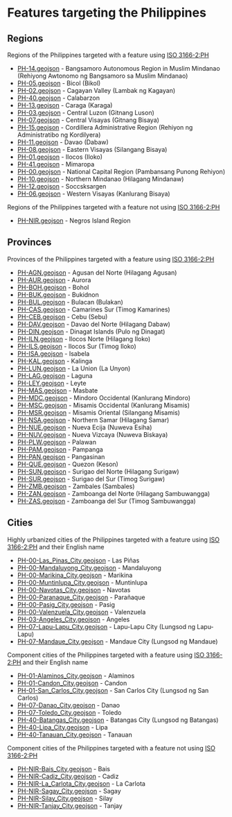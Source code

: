 # Features targeting the Philippines

## Regions
Regions of the Philippines targeted with a feature using [ISO 3166-2:PH](https://en.wikipedia.org/wiki/ISO_3166-2:PH)
- [PH-14.geojson](https://location-conflation.com/?locationSet=%7B%22include%22%3A%5B%22ph-14.geojson%22%5D%7D&referrer=nsi) - Bangsamoro Autonomous Region in Muslim Mindanao (Rehiyong Awtonomo ng Bangsamoro sa Muslim Mindanao)
- [PH-05.geojson](https://location-conflation.com/?locationSet=%7B%22include%22%3A%5B%22ph-05.geojson%22%5D%7D&referrer=nsi) - Bicol (Bikol)
- [PH-02.geojson](https://location-conflation.com/?locationSet=%7B%22include%22%3A%5B%22ph-02.geojson%22%5D%7D&referrer=nsi) - Cagayan Valley (Lambak ng Kagayan)
- [PH-40.geojson](https://location-conflation.com/?locationSet=%7B%22include%22%3A%5B%22ph-40.geojson%22%5D%7D&referrer=nsi) - Calabarzon
- [PH-13.geojson](https://location-conflation.com/?locationSet=%7B%22include%22%3A%5B%22ph-13.geojson%22%5D%7D&referrer=nsi) - Caraga (Karaga)
- [PH-03.geojson](https://location-conflation.com/?locationSet=%7B%22include%22%3A%5B%22ph-03.geojson%22%5D%7D&referrer=nsi) - Central Luzon (Gitnang Luson)
- [PH-07.geojson](https://location-conflation.com/?locationSet=%7B%22include%22%3A%5B%22ph-07.geojson%22%5D%7D&referrer=nsi) - Central Visayas (Gitnang Bisaya)
- [PH-15.geojson](https://location-conflation.com/?locationSet=%7B%22include%22%3A%5B%22ph-15.geojson%22%5D%7D&referrer=nsi) - Cordillera Administrative Region (Rehiyon ng Administratibo ng Kordilyera)
- [PH-11.geojson](https://location-conflation.com/?locationSet=%7B%22include%22%3A%5B%22ph-11.geojson%22%5D%7D&referrer=nsi) - Davao (Dabaw)
- [PH-08.geojson](https://location-conflation.com/?locationSet=%7B%22include%22%3A%5B%22ph-08.geojson%22%5D%7D&referrer=nsi) - Eastern Visayas (Silangang Bisaya)
- [PH-01.geojson](https://location-conflation.com/?locationSet=%7B%22include%22%3A%5B%22ph-01.geojson%22%5D%7D&referrer=nsi) - Ilocos (Iloko)
- [PH-41.geojson](https://location-conflation.com/?locationSet=%7B%22include%22%3A%5B%22ph-41.geojson%22%5D%7D&referrer=nsi) - Mimaropa
- [PH-00.geojson](https://location-conflation.com/?locationSet=%7B%22include%22%3A%5B%22ph-00.geojson%22%5D%7D&referrer=nsi) - National Capital Region (Pambansang Punong Rehiyon)
- [PH-10.geojson](https://location-conflation.com/?locationSet=%7B%22include%22%3A%5B%22ph-10.geojson%22%5D%7D&referrer=nsi) - Northern Mindanao (Hilagang Mindanaw)
- [PH-12.geojson](https://location-conflation.com/?locationSet=%7B%22include%22%3A%5B%22ph-12.geojson%22%5D%7D&referrer=nsi) - Soccsksargen
- [PH-06.geojson](https://location-conflation.com/?locationSet=%7B%22include%22%3A%5B%22ph-06.geojson%22%5D%7D&referrer=nsi) - Western Visayas (Kanlurang Bisaya)

Regions of the Philippines targeted with a feature not using [ISO 3166-2:PH](https://en.wikipedia.org/wiki/ISO_3166-2:PH)
- [PH-NIR.geojson](https://location-conflation.com/?locationSet=%7B%22include%22%3A%5B%22ph-nir.geojson%22%5D%7D&referrer=nsi) - Negros Island Region

## Provinces
Provinces of the Philippines targeted with a feature using [ISO 3166-2:PH](https://en.wikipedia.org/wiki/ISO_3166-2:PH)
- [PH-AGN.geojson](https://location-conflation.com/?locationSet=%7B%22include%22%3A%5B%22ph-agn.geojson%22%5D%7D&referrer=nsi) - Agusan del Norte (Hilagang Agusan)
- [PH-AUR.geojson](https://location-conflation.com/?locationSet=%7B%22include%22%3A%5B%22ph-aur.geojson%22%5D%7D&referrer=nsi) - Aurora
- [PH-BOH.geojson](https://location-conflation.com/?locationSet=%7B%22include%22%3A%5B%22ph-boh.geojson%22%5D%7D&referrer=nsi) - Bohol
- [PH-BUK.geojson](https://location-conflation.com/?locationSet=%7B%22include%22%3A%5B%22ph-buk.geojson%22%5D%7D&referrer=nsi) - Bukidnon
- [PH-BUL.geojson](https://location-conflation.com/?locationSet=%7B%22include%22%3A%5B%22ph-bul.geojson%22%5D%7D&referrer=nsi) - Bulacan (Bulakan)
- [PH-CAS.geojson](https://location-conflation.com/?locationSet=%7B%22include%22%3A%5B%22ph-cas.geojson%22%5D%7D&referrer=nsi) - Camarines Sur (Timog Kamarines)
- [PH-CEB.geojson](https://location-conflation.com/?locationSet=%7B%22include%22%3A%5B%22ph-ceb.geojson%22%5D%7D&referrer=nsi) - Cebu (Sebu)
- [PH-DAV.geojson](https://location-conflation.com/?locationSet=%7B%22include%22%3A%5B%22ph-dav.geojson%22%5D%7D&referrer=nsi) - Davao del Norte (Hilagang Dabaw)
- [PH-DIN.geojson](https://location-conflation.com/?locationSet=%7B%22include%22%3A%5B%22ph-din.geojson%22%5D%7D&referrer=nsi) - Dinagat Islands (Pulo ng Dinagat)
- [PH-ILN.geojson](https://location-conflation.com/?locationSet=%7B%22include%22%3A%5B%22ph-iln.geojson%22%5D%7D&referrer=nsi) - Ilocos Norte (Hilagang Iloko)
- [PH-ILS.geojson](https://location-conflation.com/?locationSet=%7B%22include%22%3A%5B%22ph-ils.geojson%22%5D%7D&referrer=nsi) - Ilocos Sur (Timog Iloko)
- [PH-ISA.geojson](https://location-conflation.com/?locationSet=%7B%22include%22%3A%5B%22ph-isa.geojson%22%5D%7D&referrer=nsi) - Isabela
- [PH-KAL.geojson](https://location-conflation.com/?locationSet=%7B%22include%22%3A%5B%22ph-kal.geojson%22%5D%7D&referrer=nsi) - Kalinga
- [PH-LUN.geojson](https://location-conflation.com/?locationSet=%7B%22include%22%3A%5B%22ph-lun.geojson%22%5D%7D&referrer=nsi) - La Union (La Unyon)
- [PH-LAG.geojson](https://location-conflation.com/?locationSet=%7B%22include%22%3A%5B%22ph-lag.geojson%22%5D%7D&referrer=nsi) - Laguna
- [PH-LEY.geojson](https://location-conflation.com/?locationSet=%7B%22include%22%3A%5B%22ph-ley.geojson%22%5D%7D&referrer=nsi) - Leyte
- [PH-MAS.geojson](https://location-conflation.com/?locationSet=%7B%22include%22%3A%5B%22ph-mas.geojson%22%5D%7D&referrer=nsi) - Masbate
- [PH-MDC.geojson](https://location-conflation.com/?locationSet=%7B%22include%22%3A%5B%22ph-mdc.geojson%22%5D%7D&referrer=nsi) - Mindoro Occidental (Kanlurang Mindoro)
- [PH-MSC.geojson](https://location-conflation.com/?locationSet=%7B%22include%22%3A%5B%22ph-msc.geojson%22%5D%7D&referrer=nsi) - Misamis Occidental (Kanlurang Misamis)
- [PH-MSR.geojson](https://location-conflation.com/?locationSet=%7B%22include%22%3A%5B%22ph-msr.geojson%22%5D%7D&referrer=nsi) - Misamis Oriental (Silangang Misamis)
- [PH-NSA.geojson](https://location-conflation.com/?locationSet=%7B%22include%22%3A%5B%22ph-nsa.geojson%22%5D%7D&referrer=nsi) - Northern Samar (Hilagang Samar)
- [PH-NUE.geojson](https://location-conflation.com/?locationSet=%7B%22include%22%3A%5B%22ph-nue.geojson%22%5D%7D&referrer=nsi) - Nueva Ecija (Nuweva Esiha)
- [PH-NUV.geojson](https://location-conflation.com/?locationSet=%7B%22include%22%3A%5B%22ph-nuv.geojson%22%5D%7D&referrer=nsi) - Nueva Vizcaya (Nuweva Biskaya)
- [PH-PLW.geojson](https://location-conflation.com/?locationSet=%7B%22include%22%3A%5B%22ph-plw.geojson%22%5D%7D&referrer=nsi) - Palawan
- [PH-PAM.geojson](https://location-conflation.com/?locationSet=%7B%22include%22%3A%5B%22ph-pam.geojson%22%5D%7D&referrer=nsi) - Pampanga
- [PH-PAN.geojson](https://location-conflation.com/?locationSet=%7B%22include%22%3A%5B%22ph-pan.geojson%22%5D%7D&referrer=nsi) - Pangasinan
- [PH-QUE.geojson](https://location-conflation.com/?locationSet=%7B%22include%22%3A%5B%22ph-que.geojson%22%5D%7D&referrer=nsi) - Quezon (Keson)
- [PH-SUN.geojson](https://location-conflation.com/?locationSet=%7B%22include%22%3A%5B%22ph-sun.geojson%22%5D%7D&referrer=nsi) - Surigao del Norte (Hilagang Surigaw)
- [PH-SUR.geojson](https://location-conflation.com/?locationSet=%7B%22include%22%3A%5B%22ph-sur.geojson%22%5D%7D&referrer=nsi) - Surigao del Sur (Timog Surigaw)
- [PH-ZMB.geojson](https://location-conflation.com/?locationSet=%7B%22include%22%3A%5B%22ph-zmb.geojson%22%5D%7D&referrer=nsi) - Zambales (Sambales)
- [PH-ZAN.geojson](https://location-conflation.com/?locationSet=%7B%22include%22%3A%5B%22ph-zan.geojson%22%5D%7D&referrer=nsi) - Zamboanga del Norte (Hilagang Sambuwangga)
- [PH-ZAS.geojson](https://location-conflation.com/?locationSet=%7B%22include%22%3A%5B%22ph-zas.geojson%22%5D%7D&referrer=nsi) - Zamboanga del Sur (Timog Sambuwangga)

## Cities
Highly urbanized cities of the Philippines targeted with a feature using [ISO 3166-2:PH](https://en.wikipedia.org/wiki/ISO_3166-2:PH) and their English name
- [PH-00-Las_Pinas_City.geojson](https://location-conflation.com/?locationSet=%7B%22include%22%3A%5B%22ph-00-las_pinas_city.geojson%22%5D%7D&referrer=nsi) - Las Piñas
- [PH-00-Mandaluyong_City.geojson](https://location-conflation.com/?locationSet=%7B%22include%22%3A%5B%22ph-00-mandaluyong_city.geojson%22%5D%7D&referrer=nsi) - Mandaluyong
- [PH-00-Marikina_City.geojson](https://location-conflation.com/?locationSet=%7B%22include%22%3A%5B%22ph-00-marikina_city.geojson%22%5D%7D&referrer=nsi) - Marikina
- [PH-00-Muntinlupa_City.geojson](https://location-conflation.com/?locationSet=%7B%22include%22%3A%5B%22ph-00-muntinlupa_city.geojson%22%5D%7D&referrer=nsi) - Muntinlupa
- [PH-00-Navotas_City.geojson](https://location-conflation.com/?locationSet=%7B%22include%22%3A%5B%22ph-00-navotas_city.geojson%22%5D%7D&referrer=nsi) - Navotas
- [PH-00-Paranaque_City.geojson](https://location-conflation.com/?locationSet=%7B%22include%22%3A%5B%22ph-00-paranaque_city.geojson%22%5D%7D&referrer=nsi) - Parañaque
- [PH-00-Pasig_City.geojson](https://location-conflation.com/?locationSet=%7B%22include%22%3A%5B%22ph-00-pasig_city.geojson%22%5D%7D&referrer=nsi) - Pasig
- [PH-00-Valenzuela_City.geojson](https://location-conflation.com/?locationSet=%7B%22include%22%3A%5B%22ph-00-valenzuela_city.geojson%22%5D%7D&referrer=nsi) - Valenzuela
- [PH-03-Angeles_City.geojson](https://location-conflation.com/?locationSet=%7B%22include%22%3A%5B%22ph-03-angeles_city.geojson%22%5D%7D&referrer=nsi) - Angeles
- [PH-07-Lapu-Lapu_City.geojson](https://location-conflation.com/?locationSet=%7B%22include%22%3A%5B%22ph-07-lapu-lapu_city.geojson%22%5D%7D&referrer=nsi) - Lapu-Lapu City (Lungsod ng Lapu-Lapu)
- [PH-07-Mandaue_City.geojson](https://location-conflation.com/?locationSet=%7B%22include%22%3A%5B%22ph-07-mandaue_city.geojson%22%5D%7D&referrer=nsi) - Mandaue City (Lungsod ng Mandaue)

Component cities of the Philippines targeted with a feature using [ISO 3166-2:PH](https://en.wikipedia.org/wiki/ISO_3166-2:PH) and their English name
- [PH-01-Alaminos_City.geojson](https://location-conflation.com/?locationSet=%7B%22include%22%3A%5B%22ph-01-alaminos_city.geojson%22%5D%7D&referrer=nsi) - Alaminos
- [PH-01-Candon_City.geojson](https://location-conflation.com/?locationSet=%7B%22include%22%3A%5B%22ph-01-candon_city.geojson%22%5D%7D&referrer=nsi) - Candon
- [PH-01-San_Carlos_City.geojson](https://location-conflation.com/?locationSet=%7B%22include%22%3A%5B%22ph-01-san_carlos_city.geojson%22%5D%7D&referrer=nsi) - San Carlos City (Lungsod ng San Carlos)
- [PH-07-Danao_City.geojson](https://location-conflation.com/?locationSet=%7B%22include%22%3A%5B%22ph-07-danao_city.geojson%22%5D%7D&referrer=nsi) - Danao
- [PH-07-Toledo_City.geojson](https://location-conflation.com/?locationSet=%7B%22include%22%3A%5B%22ph-07-toledo_city.geojson%22%5D%7D&referrer=nsi) - Toledo
- [PH-40-Batangas_City.geojson](https://location-conflation.com/?locationSet=%7B%22include%22%3A%5B%22ph-40-batangas_city.geojson%22%5D%7D&referrer=nsi) - Batangas City (Lungsod ng Batangas)
- [PH-40-Lipa_City.geojson](https://location-conflation.com/?locationSet=%7B%22include%22%3A%5B%22ph-40-lipa_city.geojson%22%5D%7D&referrer=nsi) - Lipa
- [PH-40-Tanauan_City.geojson](https://location-conflation.com/?locationSet=%7B%22include%22%3A%5B%22ph-40-tanauan_city.geojson%22%5D%7D&referrer=nsi) - Tanauan

Component cities of the Philippines targeted with a feature not using [ISO 3166-2:PH](https://en.wikipedia.org/wiki/ISO_3166-2:PH)
- [PH-NIR-Bais_City.geojson](https://location-conflation.com/?locationSet=%7B%22include%22%3A%5B%22ph-nir-bais_city.geojson%22%5D%7D&referrer=nsi) - Bais
- [PH-NIR-Cadiz_City.geojson](https://location-conflation.com/?locationSet=%7B%22include%22%3A%5B%22ph-nir-cadiz_city.geojson%22%5D%7D&referrer=nsi) - Cadiz
- [PH-NIR-La_Carlota_City.geojson](https://location-conflation.com/?locationSet=%7B%22include%22%3A%5B%22ph-nir-la_carlota_city.geojson%22%5D%7D&referrer=nsi) - La Carlota
- [PH-NIR-Sagay_City.geojson](https://location-conflation.com/?locationSet=%7B%22include%22%3A%5B%22ph-nir-sagay_city.geojson%22%5D%7D&referrer=nsi) - Sagay
- [PH-NIR-Silay_City.geojson](https://location-conflation.com/?locationSet=%7B%22include%22%3A%5B%22ph-nir-silay_city.geojson%22%5D%7D&referrer=nsi) - Silay
- [PH-NIR-Tanjay_City.geojson](https://location-conflation.com/?locationSet=%7B%22include%22%3A%5B%22ph-nir-tanjay_city.geojson%22%5D%7D&referrer=nsi) - Tanjay
